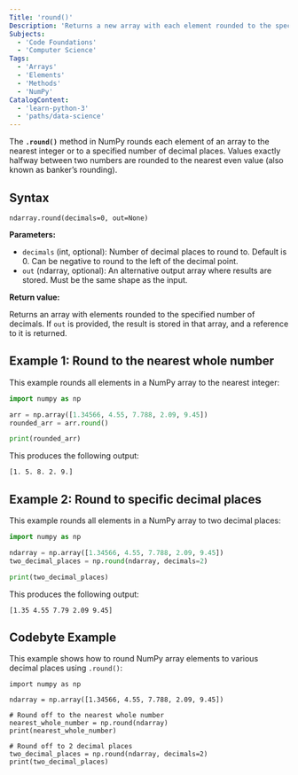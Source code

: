 ```yaml
---
Title: 'round()'
Description: 'Returns a new array with each element rounded to the specified number of decimals.'
Subjects:
  - 'Code Foundations'
  - 'Computer Science'
Tags:
  - 'Arrays'
  - 'Elements'
  - 'Methods'
  - 'NumPy'
CatalogContent:
  - 'learn-python-3'
  - 'paths/data-science'
---
```


The **`.round()`** method in NumPy rounds each element of an array to the nearest integer or to a specified number of decimal places. Values exactly halfway between two numbers are rounded to the nearest even value (also known as banker’s rounding).

## Syntax

```pseudo
ndarray.round(decimals=0, out=None)
```

**Parameters:**

- `decimals` (int, optional): Number of decimal places to round to. Default is 0. Can be negative to round to the left of the decimal point.
- `out` (ndarray, optional): An alternative output array where results are stored. Must be the same shape as the input.

**Return value:**

Returns an array with elements rounded to the specified number of decimals. If `out` is provided, the result is stored in that array, and a reference to it is returned.

## Example 1: Round to the nearest whole number

This example rounds all elements in a NumPy array to the nearest integer:

```py
import numpy as np

arr = np.array([1.34566, 4.55, 7.788, 2.09, 9.45])
rounded_arr = arr.round()

print(rounded_arr)
```

This produces the following output:

```shell
[1. 5. 8. 2. 9.]
```

## Example 2: Round to specific decimal places

This example rounds all elements in a NumPy array to two decimal places:

```py
import numpy as np

ndarray = np.array([1.34566, 4.55, 7.788, 2.09, 9.45])
two_decimal_places = np.round(ndarray, decimals=2)

print(two_decimal_places)
```

This produces the following output:

```shell
[1.35 4.55 7.79 2.09 9.45]
```

## Codebyte Example

This example shows how to round NumPy array elements to various decimal places using `.round()`:

```codebyte/python
import numpy as np

ndarray = np.array([1.34566, 4.55, 7.788, 2.09, 9.45])

# Round off to the nearest whole number
nearest_whole_number = np.round(ndarray)
print(nearest_whole_number)

# Round off to 2 decimal places
two_decimal_places = np.round(ndarray, decimals=2)
print(two_decimal_places)
```

